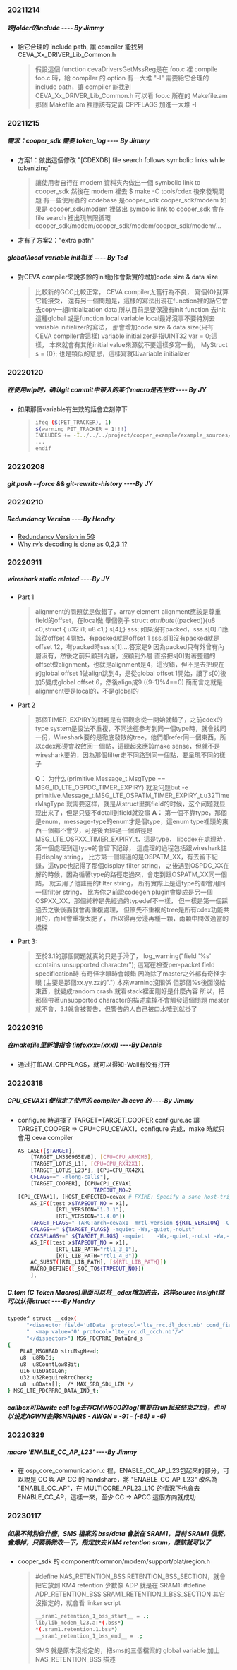 ### 20211214
##### 跨folder的include ---- By Jimmy
*   給它合理的 include path, 讓 compiler 能找到 CEVA_Xx_DRIVER_Lib_Common.h
    > 假設這個 function cevaDriversGetMssReg是在 foo.c 裡
    > compile foo.c 時，給 compiler 的 option 有一大堆 "-I<path>"
    > 需要給它合理的 include path，讓 compiler 能找到 CEVA_Xx_DRIVER_Lib_Common.h
    > 可以看 foo.c 所在的 Makefile.am
    > 那個 Makefile.am 裡應該有定義 CPPFLAGS 加進一大堆 -I<path>

### 20211215
##### 需求：cooper_sdk 需要 token_log ---- By Jimmy
*   方案1：做出這個修改 "[CDEXDB] file search follows symbolic links while tokenizing"
    > 讓使用者自行在 modem 資料夾內做出一個 symbolic link to cooper_sdk
    > 然後在 modem 裡去 $ make -C tools/cdex
    > 後來發現問題
    > 有一些使用者的 codebase 是cooper_sdk    cooper_sdk/modem
    > 如果是 cooper_sdk/modem 裡做出 symbolic link to cooper_sdk
    > 會在 file search 裡出現無限循環
    > cooper_sdk/modem/cooper_sdk/modem/cooper_sdk/modem/...
*   才有了方案2："extra path"

##### global/local variable init相关 ---- By Ted
*   對CEVA compiler來說多餘的init動作會紥實的增加code size & data size
    > 比較新的GCC比較正常，
    > CEVA compiler太舊行為不良，
    > 寫個{0}就算它能接受，
    > 還有另一個問題是，這樣的寫法出現在function裡的話它會去copy一組initialization data
    > 所以目前是要保證有init function 去init這種global
    > 或是function local variable
    > local最好沒事不要特別去variable initializer的寫法，
    > 那會增加code size & data size(只有CEVA compiler會這樣)
    > variable initializer是指UINT32 var = 0;這樣，
    > 本來就會有其他initial value來源就不要這樣多寫一動，
    > MyStruct s = {0}; 也是類似的意思，這樣寫就叫variable initializer

### 20220120
##### 在使用wip时，确认git commit中带入的某个macro是否生效 ---- By JY
*   如果那個variable有生效的話會立刻停下
    >```sh
    >ifeq ($(PET_TRACKER), 1)
    >$(warning PET_TRACKER = 1!!!)
    >INCLUDES += -I../../../project/cooper_example/example_sources/yek
    >...
    >endif
    >```

### 20220208
##### git push --force && git-rewrite-history ----By JY

### 20220210
##### Redundancy Version ----By Hendry
*   [Redundancy Version in 5G](https://devopedia.org/5g-nr-hybrid-arq)
*   [Why rv’s decoding is done as 0,2,3 1?](http://telcosought.com/4g-ran/harq-rvs-with-pdsch-channel-processing-in-lte/)

### 20220311
##### wireshark static related ----By JY
*   Part 1
    > alignment的問題就是做錯了，array element alignment應該是尊重field的offset，在local做
    舉個例子
    struct _attribute_((packed)){u8 c0;struct {    u32 i1;    u8 c1;} s[4];} sss;
    如果沒有packed，sss.s[0].i1應該從offset 4開始，有packed就是offset 1
    sss.s[1]沒有packed就是offset 12，有packed時sss.s[1]....答案是9
    因為packed只有外曾有內層沒有，然後之前只顧到內層，沒顧到外層
    直接把s[0]對著整體的offset做alignment，也就是alignment是4，這沒錯，但不是去把現在的global offset 1做align跳到4，是從global offset 1開始，讀了s[0]後加5變成global offset 6，然後align成9 ((9-1)%4==0)
    簡而言之就是alignment要是local的，不是global的
*   Part 2
    > 那個TIMER_EXPIRY的問題是有個觀念從一開始就錯了，之前cdex的type system是設法不重複，不同途徑參考到同一個type時，就會找同一份，Wireshark要的是徹底發散的tree，他們都refer同一個東西，所以cdex那邊會收斂回一個點，這聽起來應該make sense，但就不是wireshark要的，因為那個filter走不同路到同一個點，要呈現不同的樣子
    > 
    > **Q：** 为什么(primitive.Message_t.MsgType == MSG_ID_LTE_OSPDC_TIMER_EXPIRY) 就没问题but -e primitive.Message_t.MSG_LTE_OSPATM_TIMER_EXPIRY_t.u32TimerMsgType 就需要这样，就是从struct里挑field的时候，这个问题就显现出来了，但是只要不detail到field就没事
    **A：** 第一個不靠type，那個是enum，message-type的enum才是個type，這enum type裡頭的東西一個都不會少，可是後面經過一個路徑是MSG_LTE_OSPXX_TIMER_EXPIRY_t，這是type，
    libcdex在處理時，第一個處理到這type的會留下記錄，
    這處理的過程包括跟wireshark註冊display string，
    比方第一個經過的是OSPATM_XX，有去留下紀錄，這type也記得了那個display filter string，
    之後遇到OSPDC_XX在解的時候，因為循著type的路徑走過來，會走到跟OSPATM_XX同一個點，
    就去用了他註冊的filter string，
    所有實際上是這type的都會用同一個filter string，
    比方你之前說codegen plugin會變成是另一個OSPXX_XX，那個純粹是先經過的typedef不一樣，
    但一樣是第一個踩過去之後後面就會再重複處理，
    但原先不重複的tree是所有cdex功能共用的，而且會重複太肥了，
    所以得再旁邊再種一顆，兩顆中間做適當的橋樑
*   Part 3:
    > 至於3.1的那個問題就真的只是手滑了，
    log_warning("field '%s' contains unsupported character");
    這寫在檢查per-packet field specification時
    有奇怪字眼時會報錯
    因為除了master之外都有奇怪字眼
    (主要是那個xx.yy.zz的".")
    本來warning沒關係
    但那個%s後面沒給東西，就變成random crash
    就看stack裡面剛好是什麼內容
    所以，把那個帶著unsupported character的描述拿掉不會觸發這個問題
    master就不會，3.1就會被警告，但警告的人自己被口水噎到就掛了

### 20220316
##### 在makefile里新增指令 $(info xxx=$(xxx)) ----By Dennis
*   通过打印AM_CPPFLAGS，就可以得知-Wall有没有打开

### 20220318
##### CPU_CEVAX1 便指定了使用的 compiler 為 ceva 的 ----By Jimmy
*   configure 時選擇了 TARGET=TARGET_COOPER
configure.ac 讓 TARGET_COOPER ⇒ CPU=CPU_CEVAX1，configure 完成，make 時就只會用 ceva compiler
    ```sh
    AS_CASE([$TARGET],
        [TARGET_LM3S6965EVB], [CPU=CPU_ARMCM3],
        [TARGET_LOTUS_L1], [CPU=CPU_RX42X1],
        [TARGET_LOTUS_L23*], [CPU=CPU_RX42X1
        CFLAGS+=" -mlong-calls"],
        [TARGET_COOPER], [CPU=CPU_CEVAX1
                            TAPEOUT_NO=2
    [CPU_CEVAX1], [HOST_EXPECTED=cevax # FXIME: Specify a sane host-triple
        AS_IF([test x$TAPEOUT_NO = x1],
                [RTL_VERSION="1.3.1"],
                [RTL_VERSION="1.4.0"])
        TARGET_FLAGS="-TARG:arch=cevax1 -mrtl-version-${RTL_VERSION} -CG:SPU_FP_num=0 -Wa,-xtend=XtendSimulator"
        CFLAGS+=" ${TARGET_FLAGS} -mquiet -Wa,-quiet,-noLst"
        CCASFLAGS+=" ${TARGET_FLAGS} -mquiet	-Wa,-quiet,-noLst -Wa,-p -Wa,-p\\\\,-d\\\\,MAX_FFT=0x100"
        AS_IF([test x$TAPEOUT_NO = x1],
                [RTL_LIB_PATH="rtl1_3_1"],
                [RTL_LIB_PATH="rtl1_4_0"])
        AC_SUBST([RTL_LIB_PATH], [${RTL_LIB_PATH}])
        MACRO_DEFINE([_SOC_TO${TAPEOUT_NO}])
        ],
    ```

##### C.tom (C Token Macros)里面可以将__cdex增加进去，这样source insight就可以认得struct ----By Hendry
```sh
typedef struct __cdex(
      "<dissector field='u8Data' protocol='lte_rrc.dl_dcch.nb' cond_field='u8RbId'>"
      "  <map value='0' protocol='lte_rrc.dl_ccch.nb'/>"
      "</dissector>") MSG_PDCPRRC_DataInd_s
{
    PLAT_MSGHEAD struMsgHead;
    u8  u8RbId;
    u8  u8CountLow8Bit;
    u16 u16DataLen;
    u32 u32RequireRrcCheck;
    u8  u8Data[];  /* MAX_SRB_SDU_LEN */
} MSG_LTE_PDCPRRC_DATA_IND_t;
```

##### callbox可以write cell log去存CMW500的log(需要在run起来结束之后)，也可以设定AGWN去降SNR(NRS - AWGN = -91 - (-85) = -6)

### 20220329
##### macro 'ENABLE_CC_AP_L23' ----By Jimmy
*   在 osp_core_communication.c 裡，ENABLE_CC_AP_L23包起來的部分，可以說是 CC 與 AP_CC 的 handshare，將 "ENABLE_CC_AP_L23" 改名為 "ENABLE_CC_AP"，在 MULTICORE_APL23_L1C 的情況下也會去 ENABLE_CC_AP，這樣一來，至少 CC → APCC 這個方向就成功

### 20230117
##### 如果不特別做什麼，SMS 檔案的 bss/data 會放在 SRAM1，目前 SRAM1 很緊，會爆掉，只要稍微改一下，指定放去 KM4 retention sram，應該就可以了
*   cooper_sdk 的 component/common/modem/support/plat/region.h
    > #define NAS_RETENTION_BSS RETENTION_BSS_SECTION，就會把它放到 KM4 retention
    > 少數像 ADP 就是在 SRAM1:
    > #define ADP_RETENTION_BSS SRAM1_RETENTION_1_BSS_SECTION
    > 其它沒指定的，就會看 linker script
    > ```sh
    > __sram1_retention_1_bss_start__ = .;
    > lib/lib_modem_l23.a:*(.bss*)
    > *(.sram1.retention.1.bss*)
    > __sram1_retention_1_bss_end__ = .;
    > ```
    > SMS 就是原本沒指定的，把sms的三個檔案的 global variable 加上 NAS_RETENTION_BSS 描述
